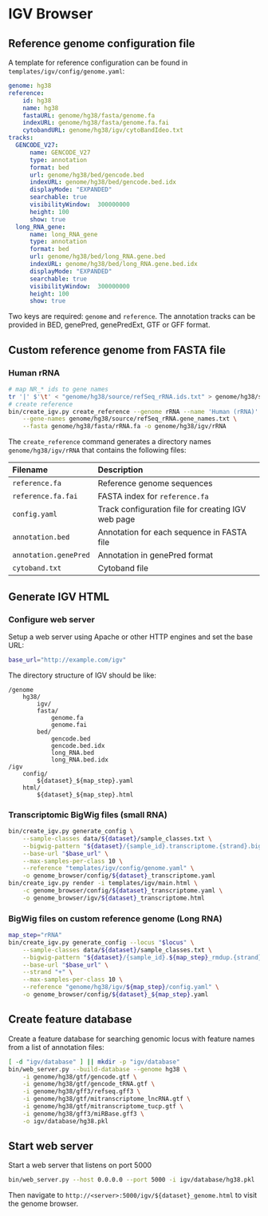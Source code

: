 # IGV Browser

## Reference genome configuration file

A template for reference configuration can be found in `templates/igv/config/genome.yaml`:

```yaml
genome: hg38
reference:
    id: hg38
    name: hg38
    fastaURL: genome/hg38/fasta/genome.fa
    indexURL: genome/hg38/fasta/genome.fa.fai
    cytobandURL: genome/hg38/igv/cytoBandIdeo.txt
tracks:
  GENCODE_V27:
      name: GENCODE_V27
      type: annotation
      format: bed
      url: genome/hg38/bed/gencode.bed
      indexURL: genome/hg38/bed/gencode.bed.idx
      displayMode: "EXPANDED"
      searchable: true
      visibilityWindow:  300000000
      height: 100
      show: true
  long_RNA_gene:
      name: long_RNA_gene
      type: annotation
      format: bed
      url: genome/hg38/bed/long_RNA.gene.bed
      indexURL: genome/hg38/bed/long_RNA.gene.bed.idx
      displayMode: "EXPANDED"
      searchable: true
      visibilityWindow:  300000000
      height: 100
      show: true
```

Two keys are required: `genome` and `reference`. The annotation tracks can be provided in BED, genePred, genePredExt, GTF or GFF format.

## Custom reference genome from FASTA file

### Human rRNA

```bash
# map NR_* ids to gene names
tr '|' $'\t' < "genome/hg38/source/refSeq_rRNA.ids.txt" > genome/hg38/source/refSeq_rRNA.gene_names.txt
# create reference
bin/create_igv.py create_reference --genome rRNA --name 'Human (rRNA)' \
    --gene-names genome/hg38/source/refSeq_rRNA.gene_names.txt \
    --fasta genome/hg38/fasta/rRNA.fa -o genome/hg38/igv/rRNA
```

The `create_reference` command generates a directory names `genome/hg38/igv/rRNA` that contains the following files:

| Filename | Description |
| :--- | :--- |
| `reference.fa` | Reference genome sequences |
| `reference.fa.fai` | FASTA index for `reference.fa` |
| `config.yaml` | Track configuration file for creating IGV web page |
| `annotation.bed` | Annotation for each sequence in FASTA file |
| `annotation.genePred` | Annotation in genePred format |
| `cytoband.txt` | Cytoband file |

## Generate IGV HTML

### Configure web server

Setup a web server using Apache or other HTTP engines and set the base URL:

```bash
base_url="http://example.com/igv"
```

The directory structure of IGV should be like:

```text
/genome
    hg38/
        igv/
        fasta/
            genome.fa
            genome.fai
        bed/
            gencode.bed
            gencode.bed.idx
            long_RNA.bed
            long_RNA.bed.idx
/igv
    config/
        ${dataset}_${map_step}.yaml
    html/
        ${dataset}_${map_step}.html
```

### Transcriptomic BigWig files \(small RNA\)

```bash
bin/create_igv.py generate_config \
    --sample-classes data/${dataset}/sample_classes.txt \
    --bigwig-pattern "${dataset}/{sample_id}.transcriptome.{strand}.bigWig" \
    --base-url "$base_url" \
    --max-samples-per-class 10 \
    --reference "templates/igv/config/genome.yaml" \
    -o genome_browser/config/${dataset}_transcriptome.yaml
bin/create_igv.py render -i templates/igv/main.html \
    -c genome_browser/config/${dataset}_transcriptome.yaml \
    -o genome_browser/igv/${dataset}_transcriptome.html
```

### BigWig files on custom reference genome \(Long RNA\)

```bash
map_step="rRNA"
bin/create_igv.py generate_config --locus "$locus" \
    --sample-classes data/${dataset}/sample_classes.txt \
    --bigwig-pattern "${dataset}/{sample_id}.${map_step}_rmdup.{strand}.bigWig" \
    --base-url "$base_url" \
    --strand "+" \
    --max-samples-per-class 10 \
    --reference "genome/hg38/igv/${map_step}/config.yaml" \
    -o genome_browser/config/${dataset}_${map_step}.yaml
```

## Create feature database

Create a feature database for searching genomic locus with feature names from a list of annotation files:

```bash
[ -d "igv/database" ] || mkdir -p "igv/database"
bin/web_server.py --build-database --genome hg38 \
    -i genome/hg38/gtf/gencode.gtf \
    -i genome/hg38/gtf/gencode_tRNA.gtf \
    -i genome/hg38/gff3/refseq.gff3 \
    -i genome/hg38/gtf/mitranscriptome_lncRNA.gtf \
    -i genome/hg38/gtf/mitranscriptome_tucp.gtf \
    -i genome/hg38/gff3/miRBase.gff3 \
    -o igv/database/hg38.pkl
```

## Start web server

Start a web server that listens on port 5000

```bash
bin/web_server.py --host 0.0.0.0 --port 5000 -i igv/database/hg38.pkl
```

Then navigate to `http://<server>:5000/igv/${dataset}_genome.html` to visit the genome browser.

